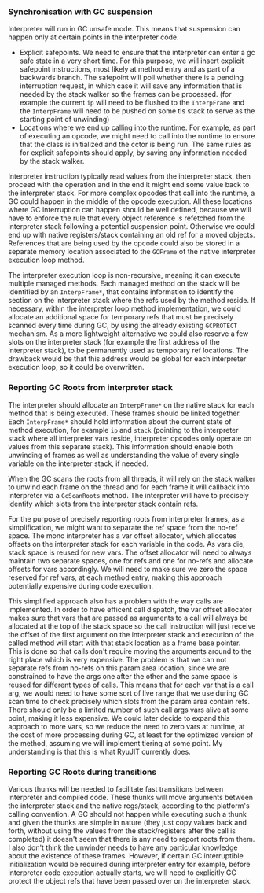 ### Synchronisation with GC suspension

Interpreter will run in GC unsafe mode. This means that suspension can happen only at certain points in the interpreter code.
* Explicit safepoints. We need to ensure that the interpreter can enter a gc safe state in a very short time. For this purpose, we will insert explicit safepoint instructions, most likely at method entry and as part of a backwards branch. The safepoint will poll whether there is a pending interruption request, in which case it will save any information that is needed by the stack walker so the frames can be processed. (for example the current `ip` will need to be flushed to the `InterpFrame` and the `InterpFrame` will need to be pushed on some tls stack to serve as the starting point of unwinding)
* Locations where we end up calling into the runtime. For example, as part of executing an opcode, we might need to call into the runtime to ensure that the class is initialized and the cctor is being run. The same rules as for explicit safepoints should apply, by saving any information needed by the stack walker.

Interpreter instruction typically read values from the interpreter stack, then proceed with the operation and in the end it might end some value back to the interpreter stack. For more complex opcodes that call into the runtime, a GC could happen in the middle of the opcode execution. All these locations where GC interruption can happen should be well defined, because we will have to enforce the rule that every object reference is refetched from the interpreter stack following a potential suspension point. Otherwise we could end up with native registers/stack containing an old ref for a moved objects. References that are being used by the opcode could also be stored in a separate memory location associated to the `GCFrame` of the native interpreter execution loop method.

The interpreter execution loop is non-recursive, meaning it can execute multiple managed methods. Each managed method on the stack will be identified by an `InterpFrame*`, that contains information to identify the section on the interpreter stack where the refs used by the method reside. If necessary, within the interpreter loop method implementation, we could allocate an additional space for temporary refs that must be precisely scanned every time during GC, by using the already existing `GCPROTECT` mechanism. As a more lightweight alternative we could also reserve a few slots on the interpreter stack (for example the first address of the interpreter stack), to be permanently used as temporary ref locations. The drawback would be that this address would be global for each interpreter execution loop, so it could be overwritten.

### Reporting GC Roots from interpreter stack

The interpreter should allocate an `InterpFrame*` on the native stack for each method that is being executed. These frames should be linked together. Each `InterpFrame*` should hold information about the current state of method execution, for example `ip` and `stack` (pointing to the interpreter stack where all interpreter vars reside, interpreter opcodes only operate on values from this separate stack). This information should enable both unwinding of frames as well as understanding the value of every single variable on the interpreter stack, if needed.

When the GC scans the roots from all threads, it will rely on the stack walker to unwind each frame on the thread and for each frame it will callback into interpreter via a `GcScanRoots` method. The interpreter will have to precisely identify which slots from the interpreter stack contain refs.

For the purpose of precisely reporting roots from interpreter frames, as a simplification, we might want to separate the ref space from the no-ref space. The mono interpreter has a var offset allocator, which allocates offsets on the interpreter stack for each variable in the code. As vars die, stack space is reused for new vars. The offset allocator will need to always maintain two separate spaces, one for refs and one for no-refs and allocate offsets for vars accordingly. We will need to make sure we zero the space reserved for ref vars, at each method entry, making this approach potentially expensive during code execution.

This simplified approach also has a problem with the way calls are implemented. In order to have efficent call dispatch, the var offset allocator makes sure that vars that are passed as arguments to a call will always be allocated at the top of the stack space so the call instruction will just receive the offset of the first argument on the interpreter stack and execution of the called method will start with that stack location as a frame base pointer. This is done so that calls don't require moving the arguments around to the right place which is very expensive. The problem is that we can not separate refs from no-refs on this param area location, since we are constrained to have the args one after the other and the same space is reused for different types of calls. This means that for each var that is a call arg, we would need to have some sort of live range that we use during GC scan time to check precisely which slots from the param area contain refs. There should only be a limited number of such call args vars alive at some point, making it less expensive. We could later decide to expand this approach to more vars, so we reduce the need to zero vars at runtime, at the cost of more processing during GC, at least for the optimized version of the method, assuming we will implement tiering at some point. My understanding is that this is what RyuJIT currently does.

### Reporting GC Roots during transitions

Various thunks will be needed to facilitate fast transitions between interpreter and compiled code. These thunks will move arguments between the interpreter stack and the native regs/stack, according to the platform's calling convention. A GC should not happen while executing such a thunk and given the thunks are simple in nature (they just copy values back and forth, without using the values from the stack/registers after the call is completed) it doesn't seem that there is any need to report roots from them. I also don't think the unwinder needs to have any particular knowledge about the existence of these frames. However, if certain GC interruptible initialization would be required during interpreter entry for example, before interpreter code execution actually starts, we will need to explicitly GC protect the object refs that have been passed over on the interpreter stack.
